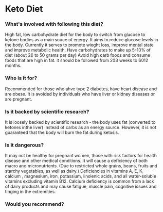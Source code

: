 # Keto Diet
### What's involved with following this diet? 
High fat, low carbohydrate diet for the body to switch from glucose to ketone bodies as a main souce of energy. It aims to reduce glucose levels in the body. Currently it serves to promote wieght loss, improve mental state and improve metabolic health. 
Have carbohydrates to make up 5-10% of diet (about 20 to 50 grams per day)
Avoid high carb foods and consume foods that are high in fat. It should be followed from 203 weeks to 6012 months. 
### Who is it for? 
Recommended for those who ahve type 2 diabetes, have heart disease and are obese. It is avoided by individuals who have liver or kidney diseases or are pregnant. 
### Is it backed by scientific research? 
It is loosely backed by scientific research - the body uses fat (converted to ketones inthe liver) instead of carbs as an energy source. However, it is not guaranteed that the body will burn the fat during ketosis. 
### Is it dangerous? 
It may not be healthy for pregnant women, those with risk factors for health disease and other medical conditions. 
It will cause a deficiency of both macro and micronutrients. (Due to restricted whole grains, beans, fruits and starchy vegetables, as well as dairy.) Deficiencies in vitamins A, E, K, calcium , magnesium, iron, potassium, linolenic acids, and all water-soluble vitamins excluding vitamin B12.
Calcium deficiency is common from a lack of dairy products and may cause fatigue, muscle pain, cognitive issues and tinging in the extremities.
### Would you recommend? 